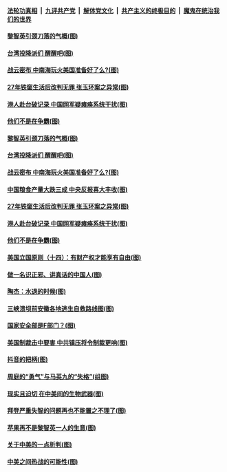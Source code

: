 

####  [法轮功真相](../../../../basic/blob/master/README.md?t=08151102) &nbsp;|&nbsp; [九评共产党](../../../../9ping.md/blob/master/README.md?t=08151102) &nbsp;|&nbsp; [解体党文化](../../../../jtdwh.md/blob/master/README.md?t=08151102)  &nbsp;|&nbsp; [共产主义的终极目的](../../../../gczydzjmd.md/blob/master/README.md?t=08151102) &nbsp;|&nbsp; [魔鬼在统治我们的世界](../../../../mgztzwmdsj.md/blob/master/README.md?t=08151102) 

#### [黎智英引颈刀落的气概(图)](../pages/p4/943007.md?t=08151102) 

#### [台湾投降派们 醒醒吧(图)](../pages/p4/943011.md?t=08151102) 

#### [战云密布 中南海玩火美国准备好了么?(图)](../pages/p4/943005.md?t=08151102) 

#### [27年铁窗生活后改判无罪 张玉环案之异常(图)](../pages/p4/942997.md?t=08151102) 

#### [港人赴台破记录 中国网军疑瘫痪系统干扰(图)](../pages/p4/943000.md?t=08151102) 

#### [他们不是在争霸(图)](../pages/p4/942933.md?t=08151102) 

#### [黎智英引颈刀落的气概(图)](../pages/p4/943007.md?t=08151102) 

#### [台湾投降派们 醒醒吧(图)](../pages/p4/943011.md?t=08151102) 

#### [战云密布 中南海玩火美国准备好了么?(图)](../pages/p4/943005.md?t=08151102) 

#### [中国粮食产量大跌三成 中央反报喜大丰收(图)](../pages/p4/943009.md?t=08151102) 

#### [27年铁窗生活后改判无罪 张玉环案之异常(图)](../pages/p4/942997.md?t=08151102) 

#### [港人赴台破记录 中国网军疑瘫痪系统干扰(图)](../pages/p4/943000.md?t=08151102) 

#### [他们不是在争霸(图)](../pages/p4/942933.md?t=08151102) 

#### [美国立国原则（十四）：有财产权才能享有自由(图)](../pages/p4/942877.md?t=08151102) 

#### [做一名识正邪、讲真话的中国人(图)](../pages/p4/942878.md?t=08151102) 

#### [陶杰：水退的时候(图)](../pages/p4/942891.md?t=08151102) 

#### [三峡溃坝前安徽各地逃生自救路线图(图)](../pages/p4/942899.md?t=08151102) 

#### [国家安全部是F部门？(图)](../pages/p4/942879.md?t=08151102) 

#### [美国制裁击中要害 中共镇压将令制裁更响(图)](../pages/p4/942890.md?t=08151102) 

#### [抖音的把柄(图)](../pages/p4/942886.md?t=08151102) 

#### [周庭的“勇气”与马英九的“失格”(组图)](../pages/p4/942871.md?t=08151102) 

#### [现实且迫切 在中美间的生物武器(图)](../pages/p4/942803.md?t=08151102) 

#### [拜登严重失智的问题再也不能置之不理了(图)](../pages/p4/942797.md?t=08151102) 

#### [苹果再不是黎智英一人的生意(图)](../pages/p4/942778.md?t=08151102) 

#### [关于中美的一点析判(图)](../pages/p4/942777.md?t=08151102) 

#### [中美之间热战的可能性(图)](../pages/p4/942776.md?t=08151102) 

